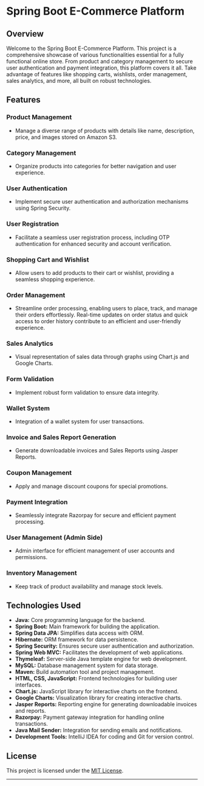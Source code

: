 # Spring Boot E-Commerce Platform

## Overview

Welcome to the Spring Boot E-Commerce Platform. This project is a comprehensive showcase of various functionalities essential for a fully functional online store. From product and category management to secure user authentication and payment integration, this platform covers it all. Take advantage of features like shopping carts, wishlists, order management, sales analytics, and more, all built on robust technologies.

## Features

### Product Management
- Manage a diverse range of products with details like name, description, price, and images stored on Amazon S3.

### Category Management
- Organize products into categories for better navigation and user experience.

### User Authentication
- Implement secure user authentication and authorization mechanisms using Spring Security.

### User Registration
- Facilitate a seamless user registration process, including OTP authentication for enhanced security and account verification.

### Shopping Cart and Wishlist
- Allow users to add products to their cart or wishlist, providing a seamless shopping experience.

### Order Management
- Streamline order processing, enabling users to place, track, and manage their orders effortlessly. Real-time updates on order status and quick access to order history contribute to an efficient and user-friendly experience.

### Sales Analytics
- Visual representation of sales data through graphs using Chart.js and Google Charts.

### Form Validation
- Implement robust form validation to ensure data integrity.

### Wallet System
- Integration of a wallet system for user transactions.

### Invoice and Sales Report Generation
- Generate downloadable invoices and Sales Reports using Jasper Reports.

### Coupon Management
- Apply and manage discount coupons for special promotions.

### Payment Integration
- Seamlessly integrate Razorpay for secure and efficient payment processing.

### User Management (Admin Side)
- Admin interface for efficient management of user accounts and permissions.

### Inventory Management
- Keep track of product availability and manage stock levels.

## Technologies Used

- **Java:** Core programming language for the backend.
- **Spring Boot:** Main framework for building the application.
- **Spring Data JPA:** Simplifies data access with ORM.
- **Hibernate:** ORM framework for data persistence.
- **Spring Security:** Ensures secure user authentication and authorization.
- **Spring Web MVC:** Facilitates the development of web applications.
- **Thymeleaf:** Server-side Java template engine for web development.
- **MySQL:** Database management system for data storage.
- **Maven:** Build automation tool and project management.
- **HTML, CSS, JavaScript:** Frontend technologies for building user interfaces.
- **Chart.js:** JavaScript library for interactive charts on the frontend.
- **Google Charts:** Visualization library for creating interactive charts.
- **Jasper Reports:** Reporting engine for generating downloadable invoices and reports.
- **Razorpay:** Payment gateway integration for handling online transactions.
- **Java Mail Sender:** Integration for sending emails and notifications.
- **Development Tools:** IntelliJ IDEA for coding and Git for version control.

## License

This project is licensed under the [MIT License](LICENSE.md).

---
